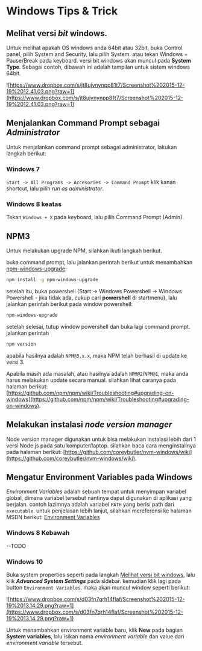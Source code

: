# Windows Tips & Trick

## Melihat versi *bit* windows.

Untuk melihat apakah OS windows anda 64bit atau 32bit, buka Control panel, pilih System and Security, lalu pilih System. atau tekan Windows + Pause/Break pada keyboard. versi bit windows akan muncul pada **System Type**. Sebagai contoh, dibawah ini adalah tampilan untuk sistem windows 64bit.

![https://www.dropbox.com/s/jt8ujvnynpp81t7/Screenshot%202015-12-19%2012.41.03.png?raw=1](https://www.dropbox.com/s/jt8ujvnynpp81t7/Screenshot%202015-12-19%2012.41.03.png?raw=1)

## Menjalankan Command Prompt sebagai *Administrator*

Untuk menjalankan command prompt sebagai administrator, lakukan langkah berikut:

### Windows 7

`Start -> All Programs -> Accesories -> Command Prompt`
klik kanan shortcut, lalu pilih *run as administrator*.

### Windows 8 keatas

Tekan `Windows + X` pada keyboard, lalu pilih Command Prompt (Admin).

## NPM3

Untuk melakukan upgrade NPM, silahkan ikuti langkah berikut.

buka command prompt, lalu jalankan perintah berikut untuk menambahkan [npm-windows-upgrade](https://github.com/felixrieseberg/npm-windows-upgrade):

```sh
npm install -g npm-windows-upgrade
```

setelah itu, buka powershell (Start -> Windows Powershell -> Windows Powershell - jika tidak ada, cukup cari **powershell** di startmenu), lalu jalankan perintah berikut pada window powershell:

```sh
npm-windows-upgrade
```

setelah selesai, tutup window powershell dan buka lagi command prompt. jalankan perintah

```sh
npm version
```

apabila hasilnya adalah `NPM@3.x.x`, maka NPM telah berhasil di update ke versi 3.

Apabila masih ada masalah, atau hasilnya adalah `NPM@2`/`NPM@1`, maka anda harus melakukan update secara manual. silahkan lihat caranya pada halaman berikut: [https://github.com/npm/npm/wiki/Troubleshooting#upgrading-on-windows](https://github.com/npm/npm/wiki/Troubleshooting#upgrading-on-windows).

## Melakukan instalasi *node version manager*

Node version manager digunakan untuk bisa melakukan instalasi lebih dari 1 versi Node.js pada satu komputer/laptop. silahkan baca cara menginstallnya pada halaman berikut: [https://github.com/coreybutler/nvm-windows/wiki](https://github.com/coreybutler/nvm-windows/wiki).

## Mengatur Environment Variables pada Windows

*Environment Variables* adalah sebuah tempat untuk menyimpan variabel global, dimana variabel tersebut nantinya dapat digunakan di aplikasi yang berjalan. contoh lazimnya adalah variabel `PATH` yang berisi path dari `executable`. untuk penjelasan lebih lanjut, silahkan mereferensi ke halaman MSDN berikut: [Environment Variables](https://msdn.microsoft.com/en-us/library/windows/desktop/ms682653.aspx)

### Windows 8 Kebawah

--TODO

### Windows 10

Buka system properties seperti pada langkah [Melihat versi bit windows](), lalu klik ***Advanced System Settings*** pada sidebar. kemudian klik lagi pada button `Environment Variables`. maka akan muncul window seperti berikut:

![https://www.dropbox.com/s/d03fn7qrh14flaf/Screenshot%202015-12-19%2013.14.29.png?raw=1](https://www.dropbox.com/s/d03fn7qrh14flaf/Screenshot%202015-12-19%2013.14.29.png?raw=1)

Untuk menambahkan environment variable baru, klik **New** pada bagian **System variables**, lalu isikan nama *environment variable* dan value dari *environment variable* tersebut.